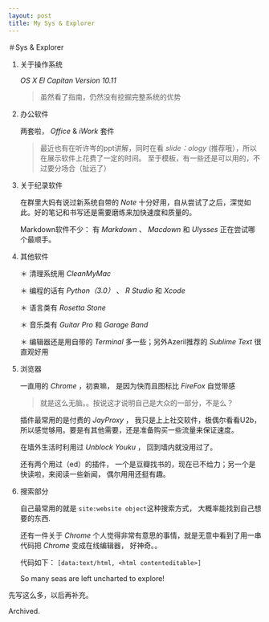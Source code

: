 ```yaml
---
layout: post
title: My Sys & Explorer
---
```

＃Sys & Explorer

1. 关于操作系统

	_OS X El Capitan Version 10.11_

	> 虽然看了指南，仍然没有挖掘完整系统的优势

2. 办公软件

	两套啦， _Office_ & _iWork_ 套件

	> 最近也有在听许岑的ppt讲解，同时在看 _slide：ology_ (推荐哦），所以在展示软件上花费了一定的时间。 至于模板，有一些还是可以用的，不过要分场合（扯远了）

3. 关于纪录软件

	在群里大妈有说过新系统自带的 _Note_ 十分好用，自从尝试了之后，深觉如此。好的笔记和书写还是需要磨练来加快速度和质量的。

	Markdown软件不少： 有 _Markdown_ 、 _Macdown_ 和 _Ulysses_ 正在尝试哪个最顺手。

4. 其他软件

	＊ 清理系统用 _CleanMyMac_
	 
	＊ 编程的话有 _Python（3.0）_ 、 _R Studio_ 和 _Xcode_
	 
	＊ 语言类有 _Rosetta Stone_
	 
	＊ 音乐类有 _Guitar Pro_ 和 _Garage Band_
	 
	＊ 编辑器还是用自带的 _Terminal_ 多一些；另外Azeril推荐的 _Sublime Text_  很直观好用

5. 浏览器

	一直用的 _Chrome_ ，初衷嘛， 是因为快而且图标比 _FireFox_ 自觉带感
	> 就是这么无脑。。按说这才说明自己是大众的一部分，不是么？
	  
	插件最常用的是付费的 _JayProxy_ ， 我只是上上社交软件，极偶尔看看U2b，所以感觉够用。要是有其他需要，还是准备购买一些流量来保证速度。

	在墙外生活时利用过 _Unblock Youku_ ， 回到墙内就没用过了。

	还有两个用过（ed）的插件， 一个是豆瓣找书的，现在已不给力；另一个是快读啦，来阅读一些新闻， 偶尔用用还挺有趣。

6. 搜索部分

	自己最常用的就是 `site:website object`这种搜索方式， 大概率能找到自己想要的东西.

	还有一件关于 _Chrome_ 个人觉得非常有意思的事情，就是无意中看到了用一串代码把 _Chrome_ 变成在线编辑器， 好神奇。。 

	代码如下：
	`[data:text/html, <html contenteditable>]`


	So many seas are left uncharted to explore!

先写这么多，以后再补充。

Archived.